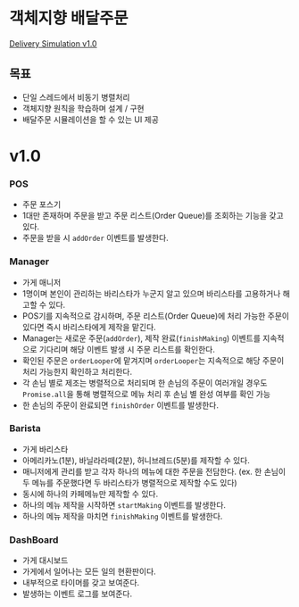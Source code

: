 # 객체지향 배달주문

[Delivery Simulation v1.0](https://ihohyeon.github.io/delivery-simulation-JS/src/)

## 목표

- 단일 스레드에서 비동기 병렬처리
- 객체지향 원칙을 학습하며 설계 / 구현
- 배달주문 시뮬레이션을 할 수 있는 UI 제공

# v1.0

### POS

- 주문 포스기
- 1대만 존재하며 주문을 받고 주문 리스트(Order Queue)를 조회하는 기능을 갖고 있다.
- 주문을 받을 시 `addOrder` 이벤트를 발생한다.

### Manager

- 가게 매니저
- 1명이며 본인이 관리하는 바리스타가 누군지 알고 있으며 바리스타를 고용하거나 해고할 수 있다.
- POS기를 지속적으로 감시하며, 주문 리스트(Order Queue)에 처리 가능한 주문이 있다면 즉시 바리스타에게 제작을 맡긴다.
- Manager는 새로운 주문(`addOrder`), 제작 완료(`finishMaking`) 이벤트를 지속적으로 기다리며 해당 이벤트 발생 시 주문 리스트를 확인한다.
- 확인된 주문은 `orderLooper`에 맡겨지며 `orderLooper`는 지속적으로 해당 주문이 처리 가능한지 확인하고 처리한다.
- 각 손님 별로 제조는 병렬적으로 처리되며 한 손님의 주문이 여러개일 경우도 `Promise.all`을 통해 병렬적으로 메뉴 처리 후 손님 별 완성 여부를 확인 가능
- 한 손님의 주문이 완료되면 `finishOrder` 이벤트를 발생한다.

### Barista

- 가게 바리스타
- 아메리카노(1분), 바닐라라떼(2분), 허니브레드(5분)를 제작할 수 있다.
- 매니저에게 관리를 받고 각자 하나의 메뉴에 대한 주문을 전담한다. (ex. 한 손님이 두 메뉴를 주문했다면 두 바리스타가 병렬적으로 제작할 수도 있다)
- 동시에 하나의 카페메뉴만 제작할 수 있다.
- 하나의 메뉴 제작을 시작하면 `startMaking` 이벤트를 발생한다.
- 하나의 메뉴 제작을 마치면 `finishMaking` 이벤트를 발생한다.

### DashBoard

- 가게 대시보드
- 가게에서 일어나는 모든 일의 현환판이다.
- 내부적으로 타이머를 갖고 보여준다.
- 발생하는 이벤트 로그를 보여준다.
